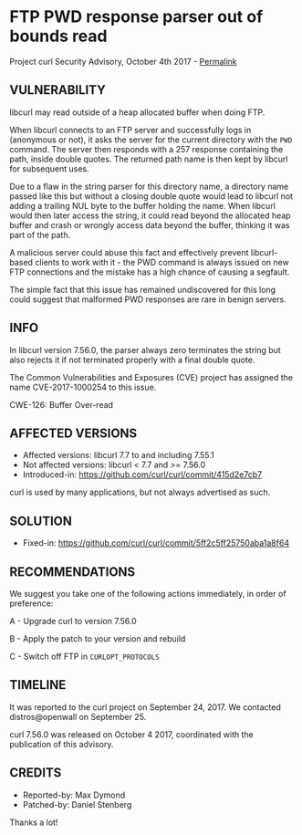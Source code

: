FTP PWD response parser out of bounds read
==========================================

Project curl Security Advisory, October 4th 2017 -
[Permalink](https://curl.se/docs/CVE-2017-1000254.html)

VULNERABILITY
-------------

libcurl may read outside of a heap allocated buffer when doing FTP.

When libcurl connects to an FTP server and successfully logs in (anonymous or
not), it asks the server for the current directory with the `PWD` command. The
server then responds with a 257 response containing the path, inside double
quotes. The returned path name is then kept by libcurl for subsequent uses.

Due to a flaw in the string parser for this directory name, a directory name
passed like this but without a closing double quote would lead to libcurl not
adding a trailing NUL byte to the buffer holding the name. When libcurl would
then later access the string, it could read beyond the allocated heap buffer
and crash or wrongly access data beyond the buffer, thinking it was part of
the path.

A malicious server could abuse this fact and effectively prevent libcurl-based
clients to work with it - the PWD command is always issued on new FTP
connections and the mistake has a high chance of causing a segfault.

The simple fact that this issue has remained undiscovered for this long could
suggest that malformed PWD responses are rare in benign servers.

INFO
----

In libcurl version 7.56.0, the parser always zero terminates the string but
also rejects it if not terminated properly with a final double quote.

The Common Vulnerabilities and Exposures (CVE) project has assigned the name
CVE-2017-1000254 to this issue.

CWE-126: Buffer Over-read

AFFECTED VERSIONS
-----------------

- Affected versions: libcurl 7.7 to and including 7.55.1
- Not affected versions: libcurl < 7.7 and >= 7.56.0
- Introduced-in: https://github.com/curl/curl/commit/415d2e7cb7

curl is used by many applications, but not always advertised as such.

SOLUTION
------------

- Fixed-in: https://github.com/curl/curl/commit/5ff2c5ff25750aba1a8f64

RECOMMENDATIONS
---------------

We suggest you take one of the following actions immediately, in order of
preference:

 A - Upgrade curl to version 7.56.0

 B - Apply the patch to your version and rebuild

 C - Switch off FTP in `CURLOPT_PROTOCOLS`

TIMELINE
---------

It was reported to the curl project on September 24, 2017.  We contacted
distros@openwall on September 25.

curl 7.56.0 was released on October 4 2017, coordinated with the publication
of this advisory.

CREDITS
-------

- Reported-by: Max Dymond
- Patched-by: Daniel Stenberg

Thanks a lot!
